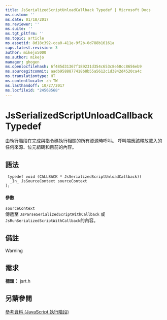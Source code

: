 ```yaml
---
title: JsSerializedScriptUnloadCallback Typedef | Microsoft Docs
ms.custom: ''
ms.date: 01/18/2017
ms.reviewer: ''
ms.suite: ''
ms.tgt_pltfrm: ''
ms.topic: article
ms.assetid: 8d18c392-cca0-411e-9f2b-0d788b16161a
caps.latest.revision: 3
author: mikejo5000
ms.author: mikejo
manager: ghogen
ms.openlocfilehash: 6f485d31367f189231d354c653c8e58cc8656eb9
ms.sourcegitcommit: aadb9588877418b8b55a5612c1d3842d4520ca4c
ms.translationtype: HT
ms.contentlocale: zh-TW
ms.lasthandoff: 10/27/2017
ms.locfileid: "24568568"
---
```

# <a name="jsserializedscriptunloadcallback-typedef"></a>JsSerializedScriptUnloadCallback Typedef
由執行階段在完成與指令碼執行相關的所有資源時呼叫。     呼叫端應該釋放載入的任何來源、位元組碼和目前的內容。  
  
## <a name="syntax"></a>語法  
  
```  
 typedef void (CALLBACK * JsSerializedScriptUnloadCallback)(  
  _In_ JsSourceContext sourceContext  
);  
```  
  
#### <a name="parameters"></a>參數  
 `sourceContext`  
 傳遞至 `JsParseSerializedScriptWithCallback` 或 `JsRunSerializedScriptWithCallback`的內容。  
  
## <a name="remarks"></a>備註  
  
> [!WARNING]
## <a name="requirements"></a>需求  
 **標頭：** jsrt.h  
  
## <a name="see-also"></a>另請參閱  
 [參考資料 (JavaScript 執行階段)](../chakra-hosting/reference-javascript-runtime.md)